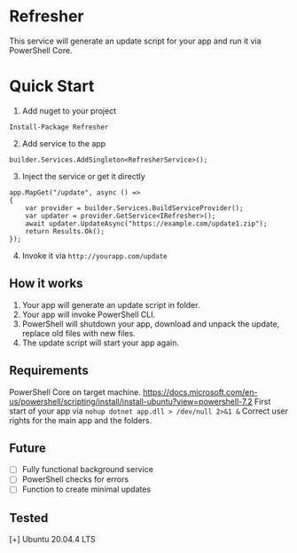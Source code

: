 # Refresher
This service will generate an update script for your app and run it via PowerShell Core.

# Quick Start
1. Add nuget to your project

`Install-Package Refresher`

2. Add service to the app

`builder.Services.AddSingleton<RefresherService>();`

3. Inject the service or get it directly
```
app.MapGet("/update", async () =>
{
    var provider = builder.Services.BuildServiceProvider();
    var updater = provider.GetService<IRefresher>();
    await updater.UpdateAsync("https://example.com/update1.zip");
    return Results.Ok();
});
```
4. Invoke it via `http://yourapp.com/update`

## How it works
1. Your app will generate an update script in folder.
2. Your app will invoke PowerShell CLI.
3. PowerShell will shutdown your app, download and unpack the update, replace old files with new files.
4. The update script will start your app again.

## Requirements
PowerShell Core on target machine.
https://docs.microsoft.com/en-us/powershell/scripting/install/install-ubuntu?view=powershell-7.2
First start of your app via `nohup dotnet app.dll > /dev/null 2>&1 &`
Correct user rights for the main app and the folders.

## Future
- [ ] Fully functional background service
- [ ] PowerShell checks for errors
- [ ] Function to create minimal updates

## Tested
[+] Ubuntu 20.04.4 LTS
